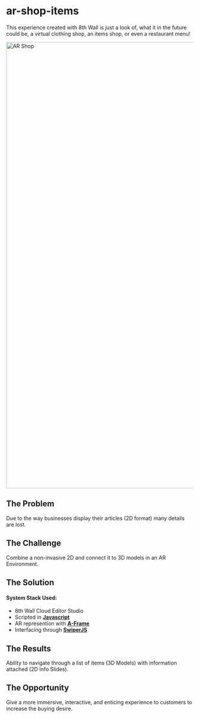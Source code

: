 # ar-shop-items
This experience created with 8th Wall is just a look of, what it in the future could be, a virtual clothing shop, an items shop, or even a restaurant menu!

<img width="1200" alt="AR Shop" src="https://user-images.githubusercontent.com/32990384/186056478-da68c353-037c-4a0f-bb1b-e9f13e10f64c.png">

<h2>The Problem</h2>
Due to the way businesses display their articles (2D format) many details are lost.

<h2>The Challenge</h2>
Combine a non-invasive 2D and connect it to 3D models in an AR Environment.

<h2>The Solution</h2>

<h4>System Stack Used:</h4>
<ul>
  <li>8th Wall Cloud Editor Studio</li>
  <li>Scripted in <a href="https://developer.mozilla.org/es/docs/Web/JavaScript"><b>Javascript</b></a></li>
  <li>AR represention with <a href="https://aframe.io/"><b>A-Frame</b></a></li>
  <li>Interfacing through <a href="https://swiperjs.com/"><b>SwiperJS</b></a></li>
</ul>

<h2>The Results</h2>
Ability to navigate through a list of items (3D Models) with information attached (2D Info Slides).

<h2>The Opportunity</h2>
Give a more immersive, interactive, and enticing experience to customers to increase the buying desire.
